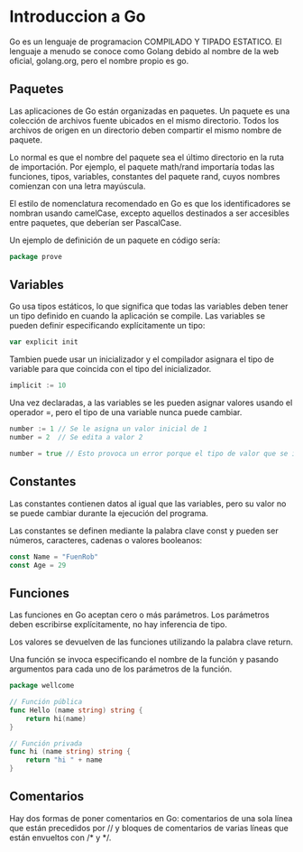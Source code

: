 # Introduccion a Go

Go es un lenguaje de programacion COMPILADO Y TIPADO ESTATICO. El lenguaje a menudo se conoce como Golang debido al nombre de la web oficial, golang.org, pero el nombre propio es go.

## Paquetes

Las aplicaciones de Go están organizadas en paquetes. Un paquete es una colección de archivos fuente ubicados en el mismo directorio. Todos los archivos de origen en un directorio deben compartir el mismo nombre de paquete.

Lo normal es que el nombre del paquete sea el último directorio en la ruta de importación. Por ejemplo, el paquete math/rand importaría todas las funciones, tipos, variables, constantes del paquete rand, cuyos nombres comienzan con una letra mayúscula.

El estilo de nomenclatura recomendado en Go es que los identificadores se nombran usando camelCase, excepto aquellos destinados a ser accesibles entre paquetes, que deberían ser PascalCase.

Un ejemplo de definición de un paquete en código sería:

```go
package prove
```

## Variables

Go usa tipos estáticos, lo que significa que todas las variables deben tener un tipo definido en cuando la aplicación se compile.
Las variables se pueden definir especificando explícitamente un tipo:

```go
var explicit init
```

Tambien puede usar un inicializador y el compilador asignara el tipo de variable para que coincida con el tipo del inicializador.

```go
implicit := 10
```

Una vez declaradas, a las variables se les pueden asignar valores usando el operador =, pero el tipo de una variable nunca puede cambiar.

```go
number := 1 // Se le asigna un valor inicial de 1
number = 2  // Se edita a valor 2

number = true // Esto provoca un error porque el tipo de valor que se intenta guardar es booleano no un int
```

## Constantes

Las constantes contienen datos al igual que las variables, pero su valor no se puede cambiar durante la ejecución del programa.

Las constantes se definen mediante la palabra clave const y pueden ser números, caracteres, cadenas o valores booleanos:

```go
const Name = "FuenRob"
const Age = 29
```

## Funciones

Las funciones en Go aceptan cero o más parámetros. Los parámetros deben escribirse explícitamente, no hay inferencia de tipo.

Los valores se devuelven de las funciones utilizando la palabra clave return.

Una función se invoca especificando el nombre de la función y pasando argumentos para cada uno de los parámetros de la función.

```go
package wellcome

// Función pública
func Hello (name string) string {
    return hi(name)
}

// Función privada
func hi (name string) string {
    return "hi " + name
}
```

## Comentarios

Hay dos formas de poner comentarios en Go:
comentarios de una sola línea que están precedidos por // y bloques de comentarios de varias líneas que están envueltos con /* y */.




